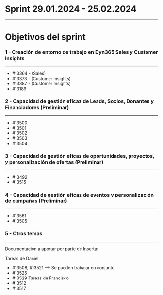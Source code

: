 # **Sprint 29.01.2024 - 25.02.2024**
****

# Objetivos del sprint

### 1 - Creación de entorno de trabajo en Dyn365 Sales y Customer Insights 
****
- #13364 - (Sales)
- #13373 - (Customer Insights)
- #13387 - (Customer Insights)
- #13189

### 2 - Capacidad de gestión eficaz de Leads, Socios, Donantes y Financiadores (Preliminar)
****
- #13500
- #13501
- #13502
- #13503
- #13504

### 3 - Capacidad de gestión eficaz de oportunidades, proyectos, y personalización de ofertas (Preliminar)
****

- #13492
- #13515


### 4 - Capacidad de gestión eficaz de eventos y personalización de campañas (Preliminar)
****

- #13561
- #13505 

### 5 - Otros temas
****
Documentación a aportar por parte de Inserta:

Tareas de Daniel
- #13508, #13521 --> Se pueden trabajar en conjunto
- #13525
- #13529
Tareas de Francisco
- #13512
- #13517
